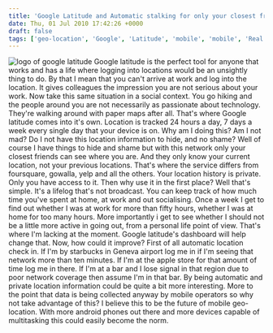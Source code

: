 ```yaml
---
title: 'Google Latitude and Automatic stalking for only your closest friends'
date: Thu, 01 Jul 2010 17:42:26 +0000
draft: false
tags: ['geo-location', 'Google', 'Latitude', 'mobile', 'mobile', 'Real Time Web', 'tech related', 'Uncategorized']
---
```


![logo of google latitude](http://www.google.com/intl/fr/images/logos/latitude_logo.gif "Google Latitude") Google latitude is the perfect tool for anyone that works and has a life where logging into locations would be an unsightly thing to do. By that I mean that you can't arrive at work and log into the location. It gives colleagues the impression you are not serious about your work. Now take this same situation in a social context. You go hiking and the people around you are not necessarily as passionate about technology. They're walking around with paper maps after all. That's where Google latitude comes into it's own. Location is tracked 24 hours a day, 7 days a week every single day that your device is on. Why am I doing this? Am I not mad? Do I not have this location information to hide, and no shame? Well of course I have things to hide and shame but with this network only your closest friends can see where you are. And they only know your current location, not your previous locations. That's where the service differs from foursquare, gowalla, yelp and all the others. Your location history is private. Only you have access to it. Then why use it in the first place? Well that's simple. It's a lifelog that's not broadcast. You can keep track of how much time you've spent at home, at work and out socialising. Once a week I get to find out whether I was at work for more than fifty hours, whether I was at home for too many hours. More importantly i get to see whether I should not be a little more active in going out, from a personal life point of view. That's where I'm lacking at the moment. Google latitude's dashboard will help change that. Now, how could it improve? First of all automatic location check in. If I'm by starbucks in Geneva airport log me in if I'm seeing that network more than ten minutes. If I'm at the apple store for that amount of time log me in there. If I'm at a bar and I lose signal in that region due to poor network coverage then assume I'm in that bar. By being automatic and private location information could be quite a bit more interesting. More to the point that data is being collected anyway by mobile operators so why not take advantage of this? I believe this to be the future of mobile geo-location. With more android phones out there and more devices capable of multitasking this could easily become the norm.